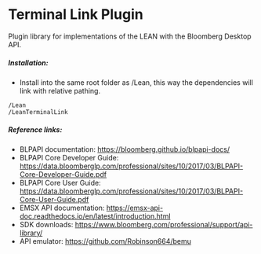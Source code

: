 # Terminal Link Plugin
Plugin library for implementations of the LEAN with the Bloomberg Desktop API.

##### Installation:

 - Install into the same root folder as /Lean, this way the dependencies will link with relative pathing.
  ```
  /Lean 
  /LeanTerminalLink
  ```


##### Reference links:

- BLPAPI documentation: https://bloomberg.github.io/blpapi-docs/
- BLPAPI Core Developer Guide: https://data.bloomberglp.com/professional/sites/10/2017/03/BLPAPI-Core-Developer-Guide.pdf
- BLPAPI Core User Guide: https://data.bloomberglp.com/professional/sites/10/2017/03/BLPAPI-Core-User-Guide.pdf
- EMSX API documentation: https://emsx-api-doc.readthedocs.io/en/latest/introduction.html
- SDK downloads: https://www.bloomberg.com/professional/support/api-library/
- API emulator: https://github.com/Robinson664/bemu
